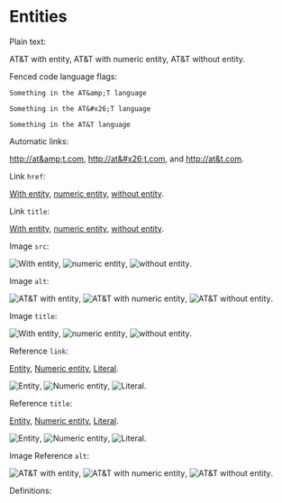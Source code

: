 <h1>Entities</h1>
<p>Plain text:</p>
<p>AT&amp;T with entity, AT&amp;T with numeric entity, AT&amp;T without entity.</p>
<p>Fenced code language flags:</p>
<pre><code class="language-AT&amp;T">Something in the AT&amp;amp;T language
</code></pre>
<pre><code class="language-AT&amp;T">Something in the AT&amp;#x26;T language
</code></pre>
<pre><code class="language-AT&amp;T">Something in the AT&amp;T language
</code></pre>
<p>Automatic links:</p>
<p><a href="http://at&amp;amp;t.com">http://at&amp;amp;t.com</a>, <a href="http://at&amp;#x26;t.com">http://at&amp;#x26;t.com</a>, and <a href="http://at&amp;t.com">http://at&amp;t.com</a>.</p>
<p>Link <code>href</code>:</p>
<p><a href="http://at&amp;t.com">With entity</a>, <a href="http://at&amp;t.com">numeric entity</a>, <a href="http://at&amp;t.com">without entity</a>.</p>
<p>Link <code>title</code>:</p>
<p><a href="http://att.com" title="AT&amp;T">With entity</a>, <a href="http://att.com" title="AT&amp;T">numeric entity</a>, <a href="http://example.com" title="AT&amp;T">without entity</a>.</p>
<p>Image <code>src</code>:</p>
<p><img src="http://at&amp;t.com/fav.ico" alt="With entity">, <img src="http://at&amp;t.com/fav.ico" alt="numeric entity">, <img src="http://at&amp;t.com/fav.ico" alt="without entity">.</p>
<p>Image <code>alt</code>:</p>
<p><img src="http://att.com/fav.ico" alt="AT&amp;T with entity">, <img src="http://att.com/fav.ico" alt="AT&amp;T with numeric entity">, <img src="http://att.com/fav.ico" alt="AT&amp;T without entity">.</p>
<p>Image <code>title</code>:</p>
<p><img src="http://att.com/fav.ico" alt="With entity" title="AT&amp;T">, <img src="http://att.com/fav.ico" alt="numeric entity" title="AT&amp;T">, <img src="http://att.com/fav.ico" alt="without entity" title="AT&amp;T">.</p>
<p>Reference <code>link</code>:</p>
<p><a href="http://at&amp;t.com/fav.ico" title="ATT favicon">Entity</a>, <a href="http://at&amp;t.com/fav.ico" title="ATT favicon">Numeric entity</a>, <a href="http://at&amp;t.com/fav.ico" title="ATT favicon">Literal</a>.</p>
<p><img src="http://at&amp;t.com/fav.ico" alt="Entity" title="ATT favicon">, <img src="http://at&amp;t.com/fav.ico" alt="Numeric entity" title="ATT favicon">, <img src="http://at&amp;t.com/fav.ico" alt="Literal" title="ATT favicon">.</p>
<p>Reference <code>title</code>:</p>
<p><a href="http://at&amp;t.com/fav.ico" title="AT&amp;T favicon">Entity</a>, <a href="http://at&amp;t.com/fav.ico" title="AT&amp;T favicon">Numeric entity</a>, <a href="http://at&amp;t.com/fav.ico" title="AT&amp;T favicon">Literal</a>.</p>
<p><img src="http://at&amp;t.com/fav.ico" alt="Entity" title="AT&amp;T favicon">, <img src="http://at&amp;t.com/fav.ico" alt="Numeric entity" title="AT&amp;T favicon">, <img src="http://at&amp;t.com/fav.ico" alt="Literal" title="AT&amp;T favicon">.</p>
<p>Image Reference <code>alt</code>:</p>
<p><img src="http://at&amp;t.com/fav.ico" alt="AT&amp;T with entity" title="AT&amp;T favicon">, <img src="http://at&amp;t.com/fav.ico" alt="AT&amp;T with numeric entity" title="AT&amp;T favicon">, <img src="http://at&amp;t.com/fav.ico" alt="AT&amp;T without entity" title="AT&amp;T favicon">.</p>
<p>Definitions:</p>
